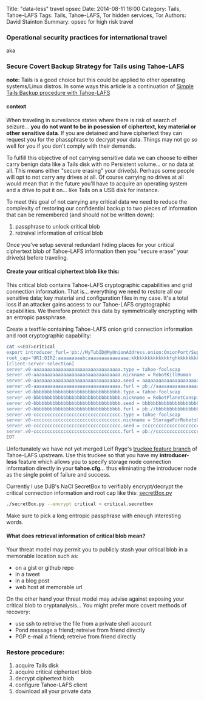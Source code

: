 Title: "data-less" travel opsec
Date: 2014-08-11 16:00
Category: Tails, Tahoe-LAFS
Tags: Tails, Tahoe-LAFS, Tor hidden services, Tor
Authors: David Stainton
Summary: opsec for high risk travel


### Operational security practices for international travel

aka

### Secure Covert Backup Strategy for Tails using Tahoe-LAFS

**note:** Tails is a good choice but this could be applied to other operating systems/Linux distros.
In some ways this article is a continuation of [Simple Tails Backup procedure with Tahoe-LAFS](https://david415.github.io/simple-tails-backup-procedure-with-tahoe-lafs.html)


#### context

When traveling in surveilance states where there is risk of search of seizure... **you do not want to be in posession of ciphertext, key material or other sensitive data**. If you are detained and have ciphertext they can request you for the phassphrase to decrypt your data. Things may not go so well for you if you don't comply with their demands.

To fulfill this objective of not carrying sensitive data we can choose to either carry benign data like
a Tails disk with no Persistent volume... or no data at all. This means either "secure erasing" your drive(s).
Perhaps some people will opt to not carry any drives at all. 
Of course carrying no drives at all would mean that in the future you'll have to acquire an operating system
and a drive to put it on... like Tails on a USB disk for instance.


To meet this goal of not carrying any critical data we need to reduce the complexity of 
restoring our confidential backup to two pieces of information
that can be remembered (and should not be written down):

1. passphrase to unlock critical blob
2. retreival information of critical blob

Once you've setup several redundant hiding places for your critical ciphertext blob of Tahoe-LAFS information then you
"secure erase" your drive(s) before traveling.


#### Create your critical ciphertext blob like this:

This critical blob contains Tahoe-LAFS cryptographic capabilities and grid connection information.
That is... everything we need to restore all our sensitive data; key material and configuration files in my case.
It's a total loss if an attacker gains access to our Tahoe-LAFS cryptographic capabilities.
We therefore protect this data by symmetrically encrypting with an entropic passphrase.

Create a textfile containing Tahoe-LAFS onion grid connection information and root cryptographic capability:

```bash
cat <<EOT>critical
export introducer_furl='pb://MyTubID@MyOnionAddress.onion:OnionPort/SuperSecretSwissnum'
root_cap='URI:DIR2:aaaaaaaaabcaaaaaaaaaaaaaaa:kkkkkkkkkkkkkkfghkkkkkkkkkkkkkkkkkkkkkkkkkkkkkkkkkkk'
[client-server-selection]
server.v0-aaaaaaaaaaaaaaaaaaaaaaaaaaaaaaaa.type = tahoe-foolscap
server.v0-aaaaaaaaaaaaaaaaaaaaaaaaaaaaaaaa.nickname = RobotKillHuman
server.v0-aaaaaaaaaaaaaaaaaaaaaaaaaaaaaaaa.seed = aaaaaaaaaaaaaaaaaaaaaaaaaaaaaaaa
server.v0-aaaaaaaaaaaaaaaaaaaaaaaaaaaaaaaa.furl = pb://aaaaaaaaaaaaaaaaaaaaaaaaaaaaaaaa@cccccccccccccccc.onion:34273/cswisssssssssssssssssssssssssnum
server.v0-bbbbbbbbbbbbbbbbbbbbbbbbbbbbbbbb.type = tahoe-foolscap
server.v0-bbbbbbbbbbbbbbbbbbbbbbbbbbbbbbbb.nickname = RobotPlanetConspiracy
server.v0-bbbbbbbbbbbbbbbbbbbbbbbbbbbbbbbb.seed = bbbbbbbbbbbbbbbbbbbbbbbbbbbbbbbb
server.v0-bbbbbbbbbbbbbbbbbbbbbbbbbbbbbbbb.furl = pb://bbbbbbbbbbbbbbbbbbbbbbbbbbbbbbbb@dddddddddddddddd.onion:34273/bswisssssssssssssssssssssssssnum
server.v0-cccccccccccccccccccccccccccccccc.type = tahoe-foolscap
server.v0-cccccccccccccccccccccccccccccccc.nickname = StorageForRobotsOnly
server.v0-cccccccccccccccccccccccccccccccc.seed = cccccccccccccccccccccccccccccccc
server.v0-cccccccccccccccccccccccccccccccc.furl = pb://ccccccccccccccccccccccccccccccc@eeeeeeeeeeeeeeee.onion:34273/aswissssssssssssssssssssssssssnum
EOT
```

Unfortunately we have not yet merged Leif Ryge's [truckee feature branch](https://github.com/leif/tahoe-lafs/tree/truckee) of Tahoe-LAFS upstream.
Use this truckee so that you have my **introducer-less** feature which allows you to specify storage node connection information
directly in your **tahoe.cfg**... thus eliminating the introducer node as the single point of failure and success.

Currently I use DJB's NaCl SecretBox to verifiably encrypt/decrypt the critical connection
information and root cap like this:
[secretBox.py](https://github.com/david415/hidden-tahoe-backup/blob/master/HiddenTahoeBackup/secretBox.py)
```bash
./secretBox.py --encrypt critical > critical.secretbox
```

Make sure to pick a long entropic passphrase with enough interesting words.


#### What does retrieval information of critical blob mean?

Your threat model may permit you to publicly stash your critical blob
in a memorable location such as:

* on a gist or github repo
* in a tweet
* in a blog post
* web host at memorable url

On the other hand your threat model may advise against exposing your critical blob to cryptanalysis...
You might prefer more covert methods of recovery:

* use ssh to retreive the file from a private shell account
* Pond message a friend; retreive from friend directly
* PGP e-mail a friend; retreive from friend directly



### Restore procedure:

1. acquire Tails disk
2. acquire critical ciphertext blob
3. decrypt ciphertext blob
4. configure Tahoe-LAFS client
5. download all your private data


